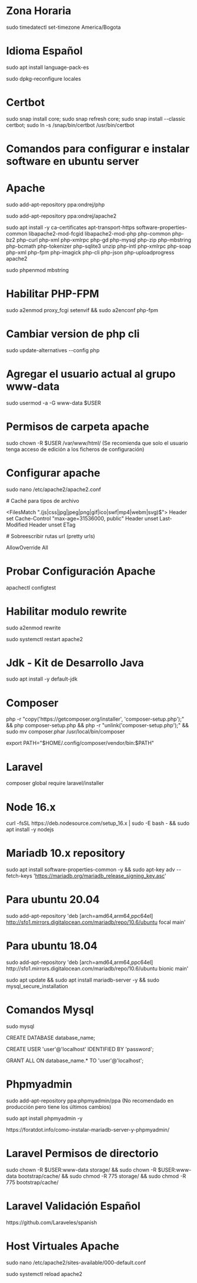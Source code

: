 # Zona Horaria
<p>sudo timedatectl set-timezone America/Bogota</p>

# Idioma Español

<p>sudo apt install language-pack-es</p>
<p>sudo dpkg-reconfigure locales</p>

# Certbot
<p>sudo snap install core; sudo snap refresh core; sudo snap install --classic certbot; sudo ln -s /snap/bin/certbot /usr/bin/certbot</p>

# Comandos para configurar e instalar software en ubuntu server

# Apache
<p>sudo add-apt-repository ppa:ondrej/php</p>
<p>sudo add-apt-repository ppa:ondrej/apache2</p>
<p>sudo apt install -y ca-certificates apt-transport-https software-properties-common libapache2-mod-fcgid libapache2-mod-php php-common php-bz2 php-curl php-xml php-xmlrpc php-gd php-mysql php-zip php-mbstring php-bcmath php-tokenizer php-sqlite3 unzip php-intl php-xmlrpc php-soap php-xml php-fpm php-imagick php-cli php-json php-uploadprogress apache2 </p>
<p>sudo phpenmod mbstring</p>

# Habilitar PHP-FPM
<p>sudo a2enmod proxy_fcgi setenvif && sudo a2enconf php-fpm</p>

# Cambiar version de php cli
<p>sudo update-alternatives --config php</p>

# 

# Agregar el usuario actual al grupo www-data
<p>sudo usermod -a -G www-data $USER</p>

# Permisos de carpeta apache 
<p>sudo chown -R $USER /var/www/html/ (Se recomienda que solo el usuario tenga acceso de edición a los ficheros de configuración)</p>

# Configurar apache
<p>sudo nano /etc/apache2/apache2.conf</p>

<p># Caché para tipos de archivo<p>

<FilesMatch ".(js|css|jpg|jpeg|png|gif|ico|swf|mp4|webm|svg)$">
                Header set Cache-Control "max-age=31536000, public"
                Header unset Last-Modified
                Header unset ETag
</FilesMatch>
  
<p># Sobreescribir rutas url (pretty urls)</p>
<p><Directory /var/www/></p>
<p>        AllowOverride All
<p></Directory></p>


# Probar Configuración Apache
<p>apachectl configtest</p>

# Habilitar modulo rewrite
<p>sudo a2enmod rewrite</p>
<p>sudo systemctl restart apache2</p>

# Jdk - Kit de Desarrollo Java
<p>sudo apt install -y default-jdk</p>

# Composer
<p>php -r "copy('https://getcomposer.org/installer', 'composer-setup.php');" && php composer-setup.php && php -r "unlink('composer-setup.php');" && sudo mv composer.phar /usr/local/bin/composer</p>
<p>export PATH="$HOME/.config/composer/vendor/bin:$PATH"</p>

# Laravel
<p>composer global require laravel/installer</p>

# Node 16.x
<p>curl -fsSL https://deb.nodesource.com/setup_16.x | sudo -E bash - && sudo apt install -y nodejs</p>


# Mariadb 10.x repository
sudo apt install software-properties-common -y && sudo apt-key adv --fetch-keys 'https://mariadb.org/mariadb_release_signing_key.asc'

# Para ubuntu 20.04
sudo add-apt-repository 'deb [arch=amd64,arm64,ppc64el] http://sfo1.mirrors.digitalocean.com/mariadb/repo/10.6/ubuntu focal main'

# Para ubuntu 18.04
<p>sudo add-apt-repository 'deb [arch=amd64,arm64,ppc64el] http://sfo1.mirrors.digitalocean.com/mariadb/repo/10.6/ubuntu bionic main'</p>
<p>sudo apt update && sudo apt install mariadb-server -y && sudo mysql_secure_installation</p>

# Comandos Mysql
<p>sudo mysql</p>
<p>CREATE DATABASE database_name;</p>
<p>CREATE USER 'user'@'localhost' IDENTIFIED BY 'password';</p>
<p>GRANT ALL ON database_name.* TO 'user'@'localhost';</p>

# Phpmyadmin
<p>sudo add-apt-repository ppa:phpmyadmin/ppa (No recomendado en producción pero tiene los últimos cambios)</p>
<p>sudo apt install phpmyadmin -y</p>

<p>https://foratdot.info/como-instalar-mariadb-server-y-phpmyadmin/</p>


# Laravel Permisos de directorio
<p>sudo chown -R $USER:www-data storage/ && sudo chown -R $USER:www-data bootstrap/cache/ && sudo chmod -R 775 storage/ && sudo chmod -R 775 bootstrap/cache/</p>

# Laravel Validación Español
<p>https://github.com/Laraveles/spanish</p>

# Host Virtuales Apache
<p>sudo nano /etc/apache2/sites-available/000-default.conf</p>
<p>sudo systemctl reload apache2</p>

